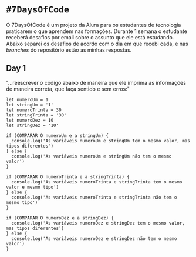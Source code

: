 # `#7DaysOfCode`

O 7DaysOfCode é um projeto da Alura para os estudantes de tecnologia praticarem o que aprendem nas formações. Durante 1 semana o estudante receberá desafios por email sobre o assunto que ele está estudando. Abaixo separei os desafios de acordo com o dia em que recebi cada, e nas *branches* do repositório estão as minhas respostas.  
  
## Day 1  
  
"...reescrever o código abaixo de maneira que ele imprima as informações de maneira correta, que faça sentido e sem erros:"
```
let numeroUm = 1
let stringUm = '1'
let numeroTrinta = 30
let stringTrinta = '30'
let numeroDez = 10
let stringDez = '10'

if (COMPARAR O numeroUm e a stringUm) {
  console.log('As variáveis numeroUm e stringUm tem o mesmo valor, mas tipos diferentes')
} else {
  console.log('As variáveis numeroUm e stringUm não tem o mesmo valor')
}

if (COMPARAR O numeroTrinta e a stringTrinta) {
  console.log('As variáveis numeroTrinta e stringTrinta tem o mesmo valor e mesmo tipo')
} else {
  console.log('As variáveis numeroTrinta e stringTrinta não tem o mesmo tipo')
}

if (COMPARAR O numeroDez e a stringDez) {
  console.log('As variáveis numeroDez e stringDez tem o mesmo valor, mas tipos diferentes')
} else {
  console.log('As variáveis numeroDez e stringDez não tem o mesmo valor')
}
```
